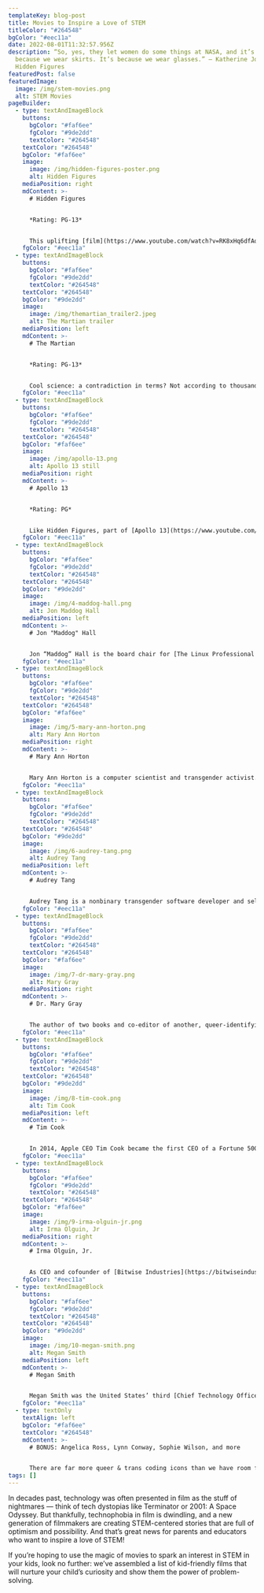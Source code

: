 ```yaml
---
templateKey: blog-post
title: Movies to Inspire a Love of STEM
titleColor: "#264548"
bgColor: "#eec11a"
date: 2022-08-01T11:32:57.956Z
description: “So, yes, they let women do some things at NASA, and it’s not
  because we wear skirts. It’s because we wear glasses.” – Katherine Johnson,
  Hidden Figures
featuredPost: false
featuredImage:
  image: /img/stem-movies.png
  alt: STEM Movies
pageBuilder:
  - type: textAndImageBlock
    buttons:
      bgColor: "#faf6ee"
      fgColor: "#9de2dd"
      textColor: "#264548"
    textColor: "#264548"
    bgColor: "#faf6ee"
    image:
      image: /img/hidden-figures-poster.png
      alt: Hidden Figures
    mediaPosition: right
    mdContent: >-
      # Hidden Figures


      *Rating: PG-13*


      This uplifting [film](https://www.youtube.com/watch?v=RK8xHq6dfAo) tells the untold story of three [African-American women at NASA](https://www.nasa.gov/content/katherine-johnson-biography) who were instrumental in America's space missions in the 50s and 60s. Not only does this film present a number of scientific principles in an approachable way, it’s also bound to be especially inspiring for girls and children of color. This movie’s three Black protagonists — played by Taraji P. Henderson, Octavia Butler, and Janelle Monae — model academic excellence, confidence, and a passion for STEM, and they show how unity of vision and a commitment to scientific problem-solving can help to overcome all kinds of systemic challenges.
    fgColor: "#eec11a"
  - type: textAndImageBlock
    buttons:
      bgColor: "#faf6ee"
      fgColor: "#9de2dd"
      textColor: "#264548"
    textColor: "#264548"
    bgColor: "#9de2dd"
    image:
      image: /img/themartian_trailer2.jpeg
      alt: The Martian trailer
    mediaPosition: left
    mdContent: >-
      # The Martian


      *Rating: PG-13*


      Cool science: a contradiction in terms? Not according to thousands of moviegoers who have been mesmerized by [The Martian](https://www.youtube.com/watch?v=ej3ioOneTy8), in which an astronaut (played by Matt Damon) uses his science and math skills to survive being marooned on Mars. To generate water for growing crops, he burns hydrogen in the presence of oxygen. To power up the vehicle he needs to drive to the rescue site, he attaches leftover solar panels and battery packs to his rover. Math helps him determine the battery life he’ll need to reach the rescue site, and computer skills enable him to retool an old Mars lander to communicate with Earth. Your kids will love this space thriller, in which real STEM principles and science fiction collide.
    fgColor: "#eec11a"
  - type: textAndImageBlock
    buttons:
      bgColor: "#faf6ee"
      fgColor: "#9de2dd"
      textColor: "#264548"
    textColor: "#264548"
    bgColor: "#faf6ee"
    image:
      image: /img/apollo-13.png
      alt: Apollo 13 still
    mediaPosition: right
    mdContent: >-
      # Apollo 13


      *Rating: PG*


      Like Hidden Figures, part of [Apollo 13](https://www.youtube.com/watch?v=KtEIMC58sZo)’s power to inspire lies in its [basis in real events](https://en.wikipedia.org/wiki/Apollo_13). Apollo 13, starring Tom Hanks, is a family movie focusing on the lives of the astronauts on board the landmark American expedition to the moon. When numerous technical problems threaten the astronauts’ survival and the success of the mission, the brave protagonists must devise ingenious DIY solutions to land safely back on Earth. This film emphasizes the role of visionary leadership, clear communication, superior teamwork, and unrelenting courage in STEM.
    fgColor: "#eec11a"
  - type: textAndImageBlock
    buttons:
      bgColor: "#faf6ee"
      fgColor: "#9de2dd"
      textColor: "#264548"
    textColor: "#264548"
    bgColor: "#9de2dd"
    image:
      image: /img/4-maddog-hall.png
      alt: Jon Maddog Hall
    mediaPosition: left
    mdContent: >-
      # Jon "Maddog" Hall


      Jon “Maddog” Hall is the board chair for [The Linux Professional Institute](https://www.lpi.org/) and a vocal champion of free and open-source software. Prior to this, Hall was head of the computer science department at [Hartford State Technical College](https://www.capitalcc.edu/about/), where his temper earned him the nickname “Maddog.” On Alan Turing’s 100th birth anniversary, Hall wrote an [article](https://www.linux-magazine.com/content/view/full/55727) in Linux magazine, in which he came out as gay and called Turing his hero: “\[Turing] did so much for the industry with which I have spent the last 42 years of my life.”
    fgColor: "#eec11a"
  - type: textAndImageBlock
    buttons:
      bgColor: "#faf6ee"
      fgColor: "#9de2dd"
      textColor: "#264548"
    textColor: "#264548"
    bgColor: "#faf6ee"
    image:
      image: /img/5-mary-ann-horton.png
      alt: Mary Ann Horton
    mediaPosition: right
    mdContent: >-
      # Mary Ann Horton


      Mary Ann Horton is a computer scientist and transgender activist. She is one of the principal founders and designers of [Usenet](<https://en.wikipedia.org/wiki/Usenet#:~:text=Usenet%20(%2F%CB%88ju%CB%90z,it%20was%20established%20in%201980.>), a precursor to the modern Internet that is still in use today. Horton also invented uuencode, which was the forerunner to email attachments. In addition to her contributions to technology, Horton has also made significant contributions to transgender rights in the workplace. In 1997, she asked her then employer [Lucent Technologies](https://en.wikipedia.org/wiki/Lucent) to include the language “gender identity, characteristics, or expression” in its Equal Opportunity (EO) policy, which led to Lucent becoming the first company in the United States to add transgender-inclusive language to its EO policy.
    fgColor: "#eec11a"
  - type: textAndImageBlock
    buttons:
      bgColor: "#faf6ee"
      fgColor: "#9de2dd"
      textColor: "#264548"
    textColor: "#264548"
    bgColor: "#9de2dd"
    image:
      image: /img/6-audrey-tang.png
      alt: Audrey Tang
    mediaPosition: left
    mdContent: >-
      # Audrey Tang


      Audrey Tang is a nonbinary transgender software developer and self-described “civic hacker” who was appointed as Taiwan’s official Digital Minister in 2016. Tang is the youngest and first transgender official in Taiwan’s executive government. As Digital Minister, Tang is the force behind Taiwan’s tech-based COVID-19 response: promoting an open source website for finding shops with masks in stock, developing a vaccination reservation system, and creating an anonymous contact tracing system. Born in Taiwan, Audrey Tang is a self-taught programmer who was learning Perl at the age of 12, launching a startup at 15, and working in Silicon Valley by 19. A programming wunderkind, Tang is well-known for leading the [Pugs](https://en.wikipedia.org/wiki/Pugs_(programming)) project to develop the Perl 6 language, starting the [Perl Archive Toolkit](https://en.wikipedia.org/wiki/Perl_Archive_Toolkit) (PAT), and their role as an outspoken advocate for free software and an open web.
    fgColor: "#eec11a"
  - type: textAndImageBlock
    buttons:
      bgColor: "#faf6ee"
      fgColor: "#9de2dd"
      textColor: "#264548"
    textColor: "#264548"
    bgColor: "#faf6ee"
    image:
      image: /img/7-dr-mary-gray.png
      alt: Mary Gray
    mediaPosition: right
    mdContent: >-
      # Dr. Mary Gray


      The author of two books and co-editor of another, queer-identifying [Mary Gray](http://marylgray.org/?page_id=6) is currently a Senior Researcher at Microsoft Research, a Fellow at Harvard University’s Berkman Klein Center for Internet and Society, and a faculty member at Indiana University. Gray, an anthropologist and media scholar, focuses on how people’s everyday uses of technologies transform labor, identity, and human rights. In 2020, Gray was named a [MacArthur Fellow](https://youtu.be/RsgtRVI_yhM) for her contributions to the study of technology, digital economies, and society. Her recent research has focused on “ghost work” (i.e., [contract labor such as crowdsourcing](http://www.inthecrowd.org/) and the impact of automation on on-demand economies). Dr. Gray chairs the [Microsoft Research Ethics Review Program](https://www.microsoft.com/en-us/research/microsoft-research-ethics-review-program-irb/) and is recognized as a leading expert in the emerging field of AI and ethics.
    fgColor: "#eec11a"
  - type: textAndImageBlock
    buttons:
      bgColor: "#faf6ee"
      fgColor: "#9de2dd"
      textColor: "#264548"
    textColor: "#264548"
    bgColor: "#9de2dd"
    image:
      image: /img/8-tim-cook.png
      alt: Tim Cook
    mediaPosition: left
    mdContent: >-
      # Tim Cook


      In 2014, Apple CEO Tim Cook became the first CEO of a Fortune 500 organization to come out as gay. The famously private Cook decided to do so after receiving letters from children struggling with their sexual orientation. He came out in a [Bloomberg essay](https://www.bloomberg.com/news/articles/2014-10-30/tim-cook-speaks-up), saying, “If hearing that the CEO of Apple is gay can help someone struggling to come to terms with who he or she is…then it’s worth the trade-off with my privacy.”
    fgColor: "#eec11a"
  - type: textAndImageBlock
    buttons:
      bgColor: "#faf6ee"
      fgColor: "#9de2dd"
      textColor: "#264548"
    textColor: "#264548"
    bgColor: "#faf6ee"
    image:
      image: /img/9-irma-olguin-jr.png
      alt: Irma Olguin, Jr
    mediaPosition: right
    mdContent: >-
      # Irma Olguin, Jr.


      As CEO and cofounder of [Bitwise Industries](https://bitwiseindustries.com/), Irma L. Olguin Jr. aims to activate human potential in "underdog" cities across the United States. In 2010, Olguin created [59DaysOfCode](https://59daysofcode.org/), a software development competition to cultivate the Central Valley’s tech industry. She also co-founded Hashtag, an open workspace for designers, developers, and entrepreneurs to collaborate. Then in 2012, Bitwise Industries was founded to strengthen the tech industry in Fresno. In 2021, Olguin was included in the [Fast Company Queer 50](https://www.fastcompany.com/queer-50/2021), a ranking of the most influential and innovative queer women and nonbinary people transforming the world of business, tech, and beyond.
    fgColor: "#eec11a"
  - type: textAndImageBlock
    buttons:
      bgColor: "#faf6ee"
      fgColor: "#9de2dd"
      textColor: "#264548"
    textColor: "#264548"
    bgColor: "#9de2dd"
    image:
      image: /img/10-megan-smith.png
      alt: Megan Smith
    mediaPosition: left
    mdContent: >-
      # Megan Smith


      Megan Smith was the United States’ third [Chief Technology Officer](https://obamawhitehouse.archives.gov/administration/eop/ostp/about/leadershipstaff/smith) during the Obama administration, helping the President and his teams harness the power of data and technology on behalf of the nation. After graduating from MIT, Smith served as CEO of [PlanetOut](https://en.wikipedia.org/wiki/PlanetOut_Inc.), a leading LGBT online community in the early days of the web. She then served as a Vice President at Google, first leading New Business Development and later serving as a VP in the leadership team at Google\[x] -— where she co-created the company’s “SolveForX” innovation community project as well as its “WomenTechmakers” tech-diversity initiative. During her tenure she led the company’s acquisitions of major platforms such as Google Earth, Google Maps, and Picasa.Currently, Smith is the CEO for [shift7](https://www.shift7digital.com/), a company striving to innovate tech-based solutions for systemic economic, social, and environmental problems.
    fgColor: "#eec11a"
  - type: textOnly
    textAlign: left
    bgColor: "#faf6ee"
    textColor: "#264548"
    mdContent: >-
      # BONUS: Angelica Ross, Lynn Conway, Sophie Wilson, and more


      There are far more queer & trans coding icons than we have room for in this single blog post; if you’re eager to learn more, check out our [Trans Day of Visibility blog](https://www.thecodingspace.com/blog/2022-03-01-six-trans-programmers-who-shattered-the-lavender-ceiling/), in which we talk about game-changing trans computer programmers like Angelica Ross, Lynn Conway, Sophie Wilson, and more.
tags: []
---
```

In decades past, technology was often presented in film as the stuff of nightmares — think of tech dystopias like Terminator or 2001: A Space Odyssey. But thankfully, technophobia in film is dwindling, and a new generation of filmmakers are creating STEM-centered stories that are full of optimism and possibility. And that’s great news for parents and educators who want to inspire a love of STEM!

If you’re hoping to use the magic of movies to spark an interest in STEM in your kids, look no further: we’ve assembled a list of kid-friendly films that will nurture your child’s curiosity and show them the power of problem-solving.